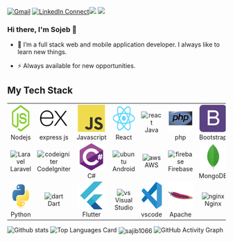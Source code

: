 [![Gmail](https://img.shields.io/badge/%20-Send%20Mail-black?color=14171A&labelColor=ef5350&logo=gmail&logoColor=ffffff)](mailto:sojebsikder@gmail.com)
[![LinkedIn Connect](https://img.shields.io/badge/%20-Connect-black?color=14171A&labelColor=212121&logo=linkedin&logoColor=ffffff)](https://www.linkedin.com/in/sojebsikder/)<a href="https://github.com/antonkomarev/github-profile-views-counter"><img src="https://komarev.com/ghpvc/?username=sojebsikder"></a>
<a href="https://hits.seeyoufarm.com"><img src="https://hits.seeyoufarm.com/api/count/incr/badge.svg?url=https://github.com/SojebSikder/sojebsikder"/></a>

### Hi there, I'm Sojeb 👋

- 🔭 I’m a full stack web and mobile application developer. I always like to learn new things.

- ⚡ Always available for new opportunities.

<h2>My Tech Stack</h2>
<table>
  <tr>
    <td align="center">
      <img alt="nodejs" height=64px src="https://raw.githubusercontent.com/devicons/devicon/master/icons/nodejs/nodejs-original.svg">
      <br>Nodejs
    </td>
    <td align="center">
      <img alt="express" height=64px src="https://raw.githubusercontent.com/devicons/devicon/master/icons/express/express-original.svg">
      <br>express js
    </td>
    <td align="center">
      <img alt="javascript" height=64px src="https://raw.githubusercontent.com/devicons/devicon/master/icons/javascript/javascript-original.svg">
      <br>Javascript
    </td>
    <td align="center">
      <img alt="reactjs" height=64px src="https://raw.githubusercontent.com/devicons/devicon/master/icons/react/react-original.svg">
      <br>React
    </td>
    <td align="center">
      <img alt="react" height=64px src="https://user-images.githubusercontent.com/39632170/109031546-077fa800-76ef-11eb-90ee-f49c93b996b7.png">
      <br>Java
    </td>
    <td align="center">
      <img alt="php" height=64px src="https://raw.githubusercontent.com/devicons/devicon/master/icons/php/php-original.svg">
      <br>php
    </td>
    <td align="center">
      <img alt="bootstrap" height=64px src="https://raw.githubusercontent.com/devicons/devicon/master/icons/bootstrap/bootstrap-plain.svg">
      <br>Bootstrap
    </td>
    <td align="center">
      <img alt="jquery" height=64px src="https://raw.githubusercontent.com/devicons/devicon/master/icons/jquery/jquery-original.svg">
      <br>jQuery
    </td>
  </tr>

  <tr>
    <td align="center">
      <img alt="Laravel" height=64px src="https://cdn.worldvectorlogo.com/logos/laravel-1.svg">
      <br>Laravel
    </td>
    <td align="center">
      <img alt="codeigniter" height=64px src="https://cdn.worldvectorlogo.com/logos/codeigniter.svg">
      <br>CodeIgniter
    </td>
    <td align="center">
      <img alt="csharp" height=64px src="https://raw.githubusercontent.com/devicons/devicon/master/icons/csharp/csharp-original.svg">
      <br>C#
    </td>
        <td align="center">
      <img alt="ubuntu" height=64px src="https://cdn.worldvectorlogo.com/logos/android-logomark.svg">
      <br>Android
    </td>
    <td align="center">
      <img alt="aws" height=64px src="https://cdn.worldvectorlogo.com/logos/aws-logo.svg">
      <br>AWS
    </td>
    <td align="center">
      <img alt="firebase" height=64px src="https://cdn.worldvectorlogo.com/logos/firebase-1.svg">
      <br/>Firebase
    </td>
    <td align="center">
      <img alt="mongodb" height=64px src="https://raw.githubusercontent.com/devicons/devicon/master/icons/mongodb/mongodb-original.svg">
      <br>MongoDB
    </td>
    <td align="center">
      <img alt="mysql" height=64px src="https://raw.githubusercontent.com/devicons/devicon/master/icons/mysql/mysql-original.svg">
      <br>MySQL
    </td>
  </tr>
  <tr>
      <td align="center">
      <img alt="python" height=64px src="https://raw.githubusercontent.com/devicons/devicon/master/icons/python/python-original.svg">
      <br>Python
    </td>
      <td align="center">
      <img alt="dart" height=64px src="https://cdn.worldvectorlogo.com/logos/dart.svg">
      <br>Dart
    </td>
    <td align="center">
      <img alt="flutter" height=64px src="https://raw.githubusercontent.com/devicons/devicon/master/icons/flutter/flutter-original.svg">
      <br>Flutter
    </td>
    <td align="center">
      <img alt="vs" height=64px src="https://cdn.worldvectorlogo.com/logos/visual-studio-2013.svg">
      <br>Visual Studio
    </td>
    <td align="center">
      <img alt="vscode" height=64px src="https://raw.githubusercontent.com/devicons/devicon/master/icons/vscode/vscode-original.svg">
      <br>vscode
    </td>
    <td align="center">
      <img alt="apache" height=64px src="https://raw.githubusercontent.com/devicons/devicon/master/icons/apache/apache-original.svg">
      <br>Apache
    </td>
    <td align="center">
      <img alt="nginx" height=64px src="https://cdn.worldvectorlogo.com/logos/nginx-1.svg">
      <br>Nginx
    </td>
    <td align="center">
      <img alt="Ubuntu" height=64px src="https://user-images.githubusercontent.com/39632170/109294252-25681c80-7857-11eb-9ec4-4fbdad9fadfc.png">
      <br>Ubuntu
    </td>
  </tr>
</table>

![Github stats](https://github-readme-stats.vercel.app/api?username=sojebsikder&theme=highcontrast&show_icons=true&count_private=true)
![Top Languages Card](https://github-readme-stats.vercel.app/api/top-langs/?username=sojebsikder&layout=compact)
<img style="width: 50%;" align="center" src="https://github-readme-streak-stats.herokuapp.com/?user=sojebsikder" alt="sajib1066" />
![GitHub Activity Graph](https://activity-graph.herokuapp.com/graph?username=sojebsikder)
